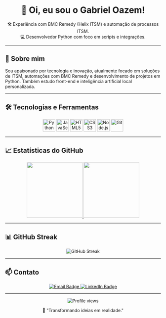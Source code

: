 <h1 align="center">👋 Oi, eu sou o Gabriel Oazem!</h1>

<p align="center">
  🛠️ Experiência com BMC Remedy (Helix ITSM) e automação de processos ITSM. <br>
  💻 Desenvolvedor Python com foco em scripts e integrações.
</p>

---

## 🚀 Sobre mim
Sou apaixonado por tecnologia e inovação, atualmente focado em soluções de ITSM, automações com BMC Remedy e desenvolvimento de projetos em Python. Também estudo front-end e inteligência artificial local personalizada.

---

## 🛠 Tecnologias e Ferramentas

<div align="center">
  <img src="https://cdn.jsdelivr.net/gh/devicons/devicon/icons/python/python-original.svg" width="40" alt="Python"/>
  <img src="https://cdn.jsdelivr.net/gh/devicons/devicon/icons/javascript/javascript-original.svg" width="40" alt="JavaScript"/>
  <img src="https://cdn.jsdelivr.net/gh/devicons/devicon/icons/html5/html5-original.svg" width="40" alt="HTML5"/>
  <img src="https://cdn.jsdelivr.net/gh/devicons/devicon/icons/css3/css3-original.svg" width="40" alt="CSS3"/>
  <img src="https://cdn.jsdelivr.net/gh/devicons/devicon/icons/nodejs/nodejs-original.svg" width="40" alt="Node.js"/>
  <img src="https://cdn.jsdelivr.net/gh/devicons/devicon/icons/git/git-original.svg" width="40" alt="Git"/>
</div>

---

## 📈 Estatísticas do GitHub

<div align="center">
<a href="https://github.com/GbOazem">
  <img height="180em" src="https://github-readme-stats.vercel.app/api?username=GbOazem&show_icons=true&theme=tokyonight&include_all_commits=true&count_private=true"/>
  <img height="180em" src="https://github-readme-stats.vercel.app/api/top-langs/?username=GbOazem&layout=compact&langs_count=7&theme=tokyonight"/>
</a>
</div>

---

## 📊 GitHub Streak

<div align="center">
  <img src="https://streak-stats.demolab.com/?user=GbOazem&theme=tokyonight" alt="GitHub Streak"/>
</div>

---

## 📫 Contato

<p align="center">
  <a href="gabrieloazem@gmail.com">
    <img src="https://img.shields.io/badge/Email-D14836?style=for-the-badge&logo=gmail&logoColor=white" alt="Email Badge"/>
  </a>
  <a href="https://www.linkedin.com/in/gabriel-oazem-loureiro-lauria-2a913629a/" target="_blank">
    <img src="https://img.shields.io/badge/LinkedIn-0077B5?style=for-the-badge&logo=linkedin&logoColor=white" alt="LinkedIn Badge"/>
  </a>
</p>

---

<p align="center">
  <img src="https://komarev.com/ghpvc/?username=GbOazem&style=flat-square&color=blue" alt="Profile views"/>
</p>

<p align="center">
  🚀 "Transformando ideias em realidade."
</p>
